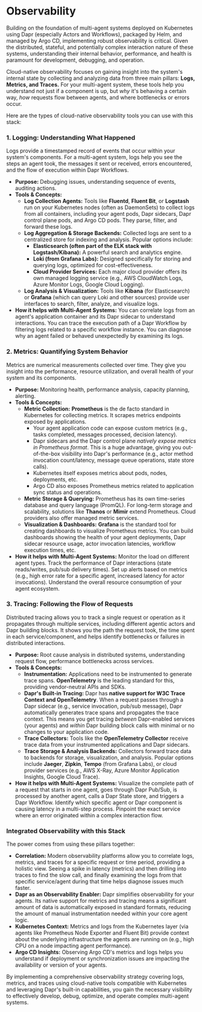 # Observability

Building on the foundation of multi-agent systems deployed on Kubernetes using Dapr (especially Actors and Workflows), packaged by Helm, and managed by Argo CD, implementing robust observability is critical. Given the distributed, stateful, and potentially complex interaction nature of these systems, understanding their internal behavior, performance, and health is paramount for development, debugging, and operation.

Cloud-native observability focuses on gaining insight into the system's internal state by collecting and analyzing data from three main pillars: **Logs, Metrics, and Traces.** For your multi-agent system, these tools help you understand not just if a component is up, but *why* it's behaving a certain way, *how* requests flow between agents, and where bottlenecks or errors occur.

Here are the types of cloud-native observability tools you can use with this stack:

### 1. Logging: Understanding What Happened

Logs provide a timestamped record of events that occur within your system's components. For a multi-agent system, logs help you see the steps an agent took, the messages it sent or received, errors encountered, and the flow of execution within Dapr Workflows.

* **Purpose:** Debugging issues, understanding sequence of events, auditing actions.
* **Tools & Concepts:**
    * **Log Collection Agents:** Tools like **Fluentd**, **Fluent Bit**, or **Logstash** run on your Kubernetes nodes (often as DaemonSets) to collect logs from all containers, including your agent pods, Dapr sidecars, Dapr control plane pods, and Argo CD pods. They parse, filter, and forward these logs.
    * **Log Aggregation & Storage Backends:** Collected logs are sent to a centralized store for indexing and analysis. Popular options include:
        * **Elasticsearch (often part of the ELK stack with Logstash/Kibana):** A powerful search and analytics engine.
        * **Loki (from Grafana Labs):** Designed specifically for storing and querying logs, optimized for cost-effectiveness.
        * **Cloud Provider Services:** Each major cloud provider offers its own managed logging service (e.g., AWS CloudWatch Logs, Azure Monitor Logs, Google Cloud Logging).
    * **Log Analysis & Visualization:** Tools like **Kibana** (for Elasticsearch) or **Grafana** (which can query Loki and other sources) provide user interfaces to search, filter, analyze, and visualize logs.
* **How it helps with Multi-Agent Systems:** You can correlate logs from an agent's application container and its Dapr sidecar to understand interactions. You can trace the execution path of a Dapr Workflow by filtering logs related to a specific workflow instance. You can diagnose why an agent failed or behaved unexpectedly by examining its logs.

### 2. Metrics: Quantifying System Behavior

Metrics are numerical measurements collected over time. They give you insight into the performance, resource utilization, and overall health of your system and its components.

* **Purpose:** Monitoring health, performance analysis, capacity planning, alerting.
* **Tools & Concepts:**
    * **Metric Collection:** **Prometheus** is the de facto standard in Kubernetes for collecting metrics. It scrapes metrics endpoints exposed by applications.
        * Your agent application code can expose custom metrics (e.g., tasks completed, messages processed, decision latency).
        * Dapr sidecars and the Dapr control plane *natively expose metrics in Prometheus format*. This is a huge advantage, giving you out-of-the-box visibility into Dapr's performance (e.g., actor method invocation count/latency, message queue operations, state store calls).
        * Kubernetes itself exposes metrics about pods, nodes, deployments, etc.
        * Argo CD also exposes Prometheus metrics related to application sync status and operations.
    * **Metric Storage & Querying:** Prometheus has its own time-series database and query language (PromQL). For long-term storage and scalability, solutions like **Thanos** or **Mimir** extend Prometheus. Cloud providers also offer managed metric services.
    * **Visualization & Dashboards:** **Grafana** is the standard tool for creating dashboards to visualize Prometheus metrics. You can build dashboards showing the health of your agent deployments, Dapr sidecar resource usage, actor invocation latencies, workflow execution times, etc.
* **How it helps with Multi-Agent Systems:** Monitor the load on different agent types. Track the performance of Dapr interactions (state reads/writes, pub/sub delivery times). Set up alerts based on metrics (e.g., high error rate for a specific agent, increased latency for actor invocations). Understand the overall resource consumption of your agent ecosystem.

### 3. Tracing: Following the Flow of Requests

Distributed tracing allows you to track a single request or operation as it propagates through multiple services, including different agentic actors and Dapr building blocks. It shows you the path the request took, the time spent in each service/component, and helps identify bottlenecks or failures in distributed interactions.

* **Purpose:** Root cause analysis in distributed systems, understanding request flow, performance bottlenecks across services.
* **Tools & Concepts:**
    * **Instrumentation:** Applications need to be instrumented to generate trace spans. **OpenTelemetry** is the leading standard for this, providing vendor-neutral APIs and SDKs.
    * **Dapr's Built-in Tracing:** Dapr has **native support for W3C Trace Context and OpenTelemetry**. When a request passes through a Dapr sidecar (e.g., service invocation, pub/sub message), Dapr automatically generates trace spans and propagates the trace context. This means you get tracing *between* Dapr-enabled services (your agents) and *within* Dapr building block calls with minimal or no changes to your application code.
    * **Trace Collectors:** Tools like the **OpenTelemetry Collector** receive trace data from your instrumented applications and Dapr sidecars.
    * **Trace Storage & Analysis Backends:** Collectors forward trace data to backends for storage, visualization, and analysis. Popular options include **Jaeger**, **Zipkin**, **Tempo** (from Grafana Labs), or cloud provider services (e.g., AWS X-Ray, Azure Monitor Application Insights, Google Cloud Trace).
* **How it helps with Multi-Agent Systems:** Visualize the complete path of a request that starts in one agent, goes through Dapr Pub/Sub, is processed by another agent, calls a Dapr State store, and triggers a Dapr Workflow. Identify which specific agent or Dapr component is causing latency in a multi-step process. Pinpoint the exact service where an error originated within a complex interaction flow.

### Integrated Observability with this Stack

The power comes from using these pillars together:

* **Correlation:** Modern observability platforms allow you to correlate logs, metrics, and traces for a specific request or time period, providing a holistic view. Seeing a spike in latency (metrics) and then drilling into traces to find the slow call, and finally examining the logs from that specific service/agent during that time helps diagnose issues much faster.
* **Dapr as an Observability Enabler:** Dapr simplifies observability for your agents. Its native support for metrics and tracing means a significant amount of data is automatically exposed in standard formats, reducing the amount of manual instrumentation needed within your core agent logic.
* **Kubernetes Context:** Metrics and logs from the Kubernetes layer (via agents like Prometheus Node Exporter and Fluent Bit) provide context about the underlying infrastructure the agents are running on (e.g., high CPU on a node impacting agent performance).
* **Argo CD Insights:** Observing Argo CD's metrics and logs helps you understand if deployment or synchronization issues are impacting the availability or version of your agents.

By implementing a comprehensive observability strategy covering logs, metrics, and traces using cloud-native tools compatible with Kubernetes and leveraging Dapr's built-in capabilities, you gain the necessary visibility to effectively develop, debug, optimize, and operate complex multi-agent systems.